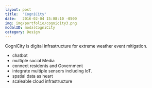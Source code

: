 ```yaml
---
layout: post
title:  "CogniCity"
date:   2016-02-04 15:08:10 -0500
img: img/portfolio/cognicity3.png
modalID: modalCogniCity
category: Design
---
```

CogniCity is digital infrastructure for extreme weather event mitigation.
- chatbot
- multiple social Media
- connect residents and Government
- integrate multiple sensors including IoT.
- spatial data as heart
- scaleable cloud infrastructure
